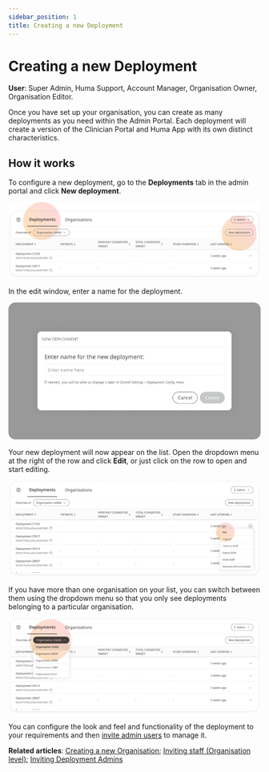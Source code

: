 ```yaml
---
sidebar_position: 1
title: Creating a new Deployment 
---
```


# Creating a new Deployment
**User**: Super Admin, Huma Support, Account Manager, Organisation Owner, Organisation Editor.

Once you have set up your organisation, you can create as many deployments as you need within the Admin Portal. Each deployment will create a version of the Clinician Portal and Huma App with its own distinct characteristics. 
## How it works​
To configure a new deployment, go to the **Deployments** tab in the admin portal and click **New deployment**.

![image](./assets/CreateDeployment01.png)

In the edit window, enter a name for the deployment.

![image](./assets/CreateDeployment02.png)

Your new deployment will now appear on the list. Open the dropdown menu at the right of the row and click **Edit**, or just click on the row to open and start editing.

![image](./assets/CreateDeployment03.png)

If you have more than one organisation on your list, you can switch between them using the dropdown menu so that you only see deployments belonging to a particular organisation.

![image](./assets/CreateDeployment04.png)
 
You can configure the look and feel and functionality of the deployment to your requirements and then [invite admin users](../tools-and-navigation/inviting-deployment-admins.md) to manage it.

**Related articles**: [Creating a new Organisation](../../managing-organisations/creating-a-new-organisation.md); [Inviting staff (Organisation level)](../../managing-organisations/inviting-staff-to-an-organisation.md); [Inviting Deployment Admins](../tools-and-navigation/inviting-deployment-admins.md)

